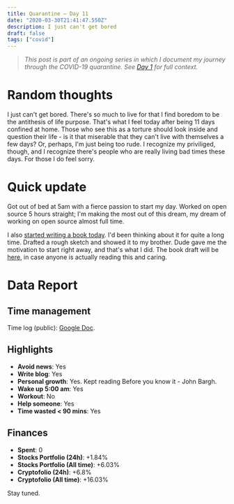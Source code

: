 ```yaml
---
title: Quarantine — Day 11
date: "2020-03-30T21:41:47.550Z"
description: I just can't get bored
draft: false
tags: ["covid"]
---
```


> *This post is part of an ongoing series in which I document my journey through the COVID-19 quarantine. See [Day 1](/quarantine-day-1) for full context.*

<div class="divider"></div>

# Random thoughts

I just can't get bored. There's so much to live for that I find boredom to be the antithesis of life purpose. That's what I feel today after being 11 days confined at home. Those who see this as a torture should look inside and question their life - is it that miserable that they can't live with themselves a few days? Or, perhaps, I'm just being too rude. I recognize my priviliged, though, and I recognize there's people who are really living bad times these days. For those I do feel sorry. 

# Quick update

Got out of bed at 5am with a fierce passion to start my day. Worked on open source 5 hours straight; I'm making the most out of this dream, my dream of working on open source almost full time.

I also [started writing a book today](/remote-work-book-journal). I'd been thinking about it for quite a long time. Drafted a rough sketch and showed it to my brother. Dude gave me the motivation to start right away, and that's what I did. The book draft will be [here](https://docs.google.com/document/d/1caLcOkSg4Bti1YHWL6QDjmpHfyd6bFsQa83WGWKzS84/edit#), in case anyone is actually reading this and caring. 

<div class="divider"></div>

# Data Report

## Time management

Time log (public): [Google Doc](https://docs.google.com/document/d/1h1eGly40sAf9gdJMXhKgoB20zqzsJeECZAJvDkgM8Ik/edit#).

## Highlights

* **Avoid news**: Yes
* **Write blog**: Yes
* **Personal growth**: Yes. Kept reading Before you know it - John Bargh.
* **Wake up 5:00 am**: Yes
* **Workout**: No
* **Help someone**: Yes
* **Time wasted < 90 mins**: Yes

## Finances

* **Spent**: 0
* **Stocks Portfolio (24h)**: +1.84%
* **Stocks Portfolio (All time)**: +6.03%
* **Cryptofolio (24h)**: +6.8%
* **Cryptofolio (All time)**: +16.03%

<div class="divider"></div>

Stay tuned.